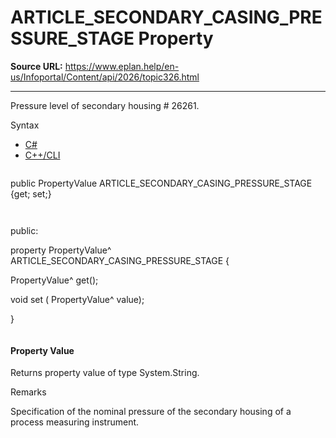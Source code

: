 # ARTICLE_SECONDARY_CASING_PRESSURE_STAGE Property

**Source URL:** https://www.eplan.help/en-us/Infoportal/Content/api/2026/topic326.html

---

Pressure level of secondary housing # 26261.

Syntax

- [C#](#i-syntax-CS)
- [C++/CLI](#i-syntax-CPP2005)

```
```
public PropertyValue ARTICLE_SECONDARY_CASING_PRESSURE_STAGE {get; set;}
```
```

```
```
public:

property PropertyValue^ ARTICLE_SECONDARY_CASING_PRESSURE_STAGE {

   PropertyValue^ get();

   void set (    PropertyValue^ value);

}
```
```

#### Property Value

Returns property value of type System.String.

Remarks

Specification of the nominal pressure of the secondary housing of a process measuring instrument.
